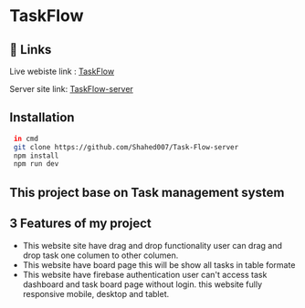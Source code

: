 # TaskFlow

## 🔗 Links
Live webiste link :
[TaskFlow](https://task-flow-72ec3.web.app)

Server site link: [TaskFlow-server](https://github.com/Shahed007/Task-Flow-server)


## Installation


```bash
 in cmd
 git clone https://github.com/Shahed007/Task-Flow-server
 npm install 
 npm run dev
```

## This project base on Task management system
## 3 Features of my project

- This website site have drag and drop functionality user can drag and drop task one columen to other columen.
- This website have board page this will be show all tasks in table formate
- This website have firebase authentication user can't access task dashboard and task board page without login. this website fully responsive mobile, desktop and tablet.

